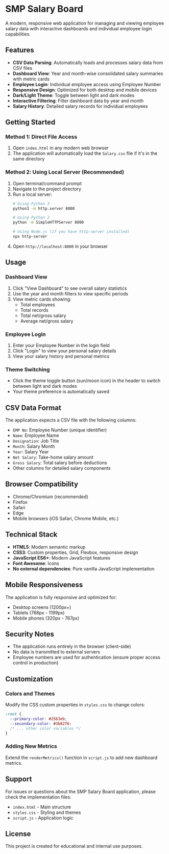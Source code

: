 # SMP Salary Board

A modern, responsive web application for managing and viewing employee salary data with interactive dashboards and individual employee login capabilities.

## Features

- **CSV Data Parsing**: Automatically loads and processes salary data from CSV files
- **Dashboard View**: Year and month-wise consolidated salary summaries with metric cards
- **Employee Login**: Individual employee access using Employee Number
- **Responsive Design**: Optimized for both desktop and mobile devices
- **Dark/Light Theme**: Toggle between light and dark modes
- **Interactive Filtering**: Filter dashboard data by year and month
- **Salary History**: Detailed salary records for individual employees

## Getting Started

### Method 1: Direct File Access
1. Open `index.html` in any modern web browser
2. The application will automatically load the `Salary.csv` file if it's in the same directory

### Method 2: Using Local Server (Recommended)
1. Open terminal/command prompt
2. Navigate to the project directory
3. Run a local server:
   ```bash
   # Using Python 3
   python3 -m http.server 8000
   
   # Using Python 2
   python -m SimpleHTTPServer 8000
   
   # Using Node.js (if you have http-server installed)
   npx http-server
   ```
4. Open `http://localhost:8000` in your browser

## Usage

### Dashboard View
1. Click "View Dashboard" to see overall salary statistics
2. Use the year and month filters to view specific periods
3. View metric cards showing:
   - Total employees
   - Total records
   - Total net/gross salary
   - Average net/gross salary

### Employee Login
1. Enter your Employee Number in the login field
2. Click "Login" to view your personal salary details
3. View your salary history and personal metrics

### Theme Switching
- Click the theme toggle button (sun/moon icon) in the header to switch between light and dark modes
- Your theme preference is automatically saved

## CSV Data Format

The application expects a CSV file with the following columns:
- `EMP No`: Employee Number (unique identifier)
- `Name`: Employee Name
- `Designation`: Job Title
- `Month`: Salary Month
- `Year`: Salary Year
- `Net Salary`: Take-home salary amount
- `Gross Salary`: Total salary before deductions
- Other columns for detailed salary components

## Browser Compatibility

- Chrome/Chromium (recommended)
- Firefox
- Safari
- Edge
- Mobile browsers (iOS Safari, Chrome Mobile, etc.)

## Technical Stack

- **HTML5**: Modern semantic markup
- **CSS3**: Custom properties, Grid, Flexbox, responsive design
- **JavaScript ES6+**: Modern JavaScript features
- **Font Awesome**: Icons
- **No external dependencies**: Pure vanilla JavaScript implementation

## Mobile Responsiveness

The application is fully responsive and optimized for:
- Desktop screens (1200px+)
- Tablets (768px - 1199px)
- Mobile phones (320px - 767px)

## Security Notes

- The application runs entirely in the browser (client-side)
- No data is transmitted to external servers
- Employee numbers are used for authentication (ensure proper access control in production)

## Customization

### Colors and Themes
Modify the CSS custom properties in `styles.css` to change colors:
```css
:root {
  --primary-color: #2563eb;
  --secondary-color: #3b82f6;
  /* ... other color variables */
}
```

### Adding New Metrics
Extend the `renderMetrics()` function in `script.js` to add new dashboard metrics.

## Support

For issues or questions about the SMP Salary Board application, please check the implementation files:
- `index.html` - Main structure
- `styles.css` - Styling and themes
- `script.js` - Application logic

## License

This project is created for educational and internal use purposes.